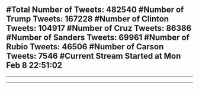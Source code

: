 #Total Number of Tweets: 482540 
#Number of Trump Tweets: 167228
#Number of Clinton Tweets: 104917
#Number of Cruz Tweets: 86386
#Number of Sanders Tweets: 69961
#Number of Rubio Tweets: 46506
#Number of Carson Tweets: 7546
#Current Stream Started at Mon Feb  8 22:51:02
---
---
---
